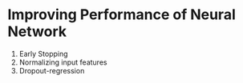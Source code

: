 <h1> Improving Performance of Neural Network </h1>
<ol>
    <li>Early Stopping</li>
    <li>Normalizing input features</li>
    <li>Dropout-regression</li>
</ol>